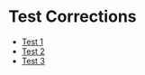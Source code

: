 # Test Corrections
* [Test 1](corrections/test_1)
* [Test 2](corrections/test_2)
* [Test 3](corrections/test_3)